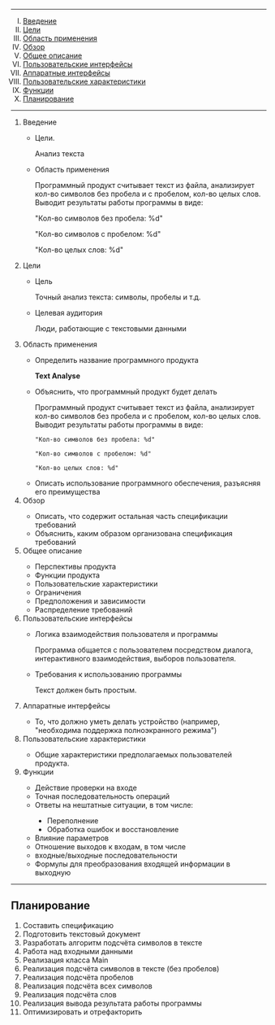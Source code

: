 
<body link="blue" vlink="purple">
<hr>
<ol type="I" align="left">

<li><a href="#1link">Введение</a></li>

<li><a href="#2link">Цели</a></li>

<li><a href="#3link">Область применения</a></li>

<li><a href="#4link">Обзор</a></li>

<li><a href="#5link">Общее описание</a></li>

<li><a href="#6link">Пользовательские интерфейсы</a></li>

<li><a href="#7link">Аппаратные интерфейсы</a></li>

<li><a href="#8link">Пользовательские характеристики</a></li>

<li><a href="#9link">Функции</a></li>
<li><a href="#10link">Планирование</a></li>
</ol>
<hr>

<ol type="1" align="left">

<li><a name="1link">Введение</a></li>
<ul>
  <li>
    <p>Цели.</p>
   <p>Анализ текста </p></li>
  <li>
    <p>Область применения</p>
<p>Программный продукт считывает текст из файла, анализирует кол-во символов без пробела и с пробелом, кол-во целых слов.
Выводит результаты работы программы в виде:

"Кол-во символов без пробела: %d"

"Кол-во символов с пробелом: %d"

"Кол-во целых слов: %d"
</p>
</li>
</ul>
<li><a name="2link">Цели</a></li>
<ul>
  <li>
    <p>Цель</p>
    <p>Точный анализ текста: символы, пробелы и т.д.</p>
</li>
  <li>
    <p>Целевая аудитория</p>
    <p>Люди, работающие с текстовыми данными</p>
</li>
</ul>
  
<li><a name="3link">Область применения</a></li>
<ul>
  <li>
    <p>Определить название программного продукта</p>
    <p><b>Text Analyse</b></p>
  </li>
  <li>
    <p>Объяснить, что программный продукт будет делать</p>
    <p>Программный продукт считывает текст из файла, анализирует кол-во символов без пробела и с пробелом, кол-во целых слов.
    Выводит результаты работы программы в виде:

    "Кол-во символов без пробела: %d"

    "Кол-во символов с пробелом: %d"

    "Кол-во целых слов: %d"
</p>
</li>
  <li>Описать использование программного обеспечения, разъясняя его преимущества</li>
</ul>

<li><a name="4link">Обзор</a></li>
<ul>
  <li>Описать, что содержит остальная часть спецификации требований</li>
  <li>Объяснить, каким образом организована спецификация требований</li>
</ul>

<li><a name="5link">Общее описание</a></li>
<ul>
  <li>Перспективы продукта</li>
  <li>Функции продукта</li>
  <li>Пользовательские характеристики</li>
  <li>Ограничения</li>
  <li>Предположения и зависимости</li>
  <li>Распределение требований</li>
</ul>

<li><a name="6link">Пользовательские интерфейсы</a></li>
<ul>
  <li>
<p>Логика взаимодействия пользователя и программы</p>
<p>Программа общается с пользователем посредством диалога, интерактивного взаимодействия, выборов пользователя.</p>
</li>
  <li>
<p>Требования к использованию программы</p>
<p>Текст должен быть простым.</p>
</li>
</ul>

<li><a name="7link">Аппаратные интерфейсы</a></li>
<ul>
<li>То, что должно уметь делать устройство (например, "необходима поддержка полноэкранного режима")</li>
</ul>

<li><a name="8link">Пользовательские характеристики</a></li>
<ul>
<li>Общие характеристики предполагаемых пользователей продукта.</li>
</ul>
<li><a name="9link">Функции</a></li>
<ul>
  <li>Действие проверки на входе</li>
  <li>Точная последовательность операций</li>
  <li>Ответы на нештатные ситуации, в том числе:</li>
<ul style="list-style-type:disc">
  <li>Переполнение</li>
  <li>Обработка ошибок и восстановление</li>
</ul>
  <li>Влияние параметров</li>
  <li>Отношение выходов к входам, в том числе</li>
  <li>входные/выходные последовательности</li>
  <li>Формулы для преобразования входящей информации в выходную</li>
  </ul>
</ol>
<hr>
<h2><b><a name="10link">Планирование</a></b></h2>
<ol type="1" align="left">
<li>Составить спецификацию</li>
<li>Подготовить текстовый документ</li>
<li>Разработать алгоритм подсчёта символов в тексте</li>
<li>Работа над входными данными</li>
<li>Реализация класса Main</li>
<li>Реализация подсчёта символов в тексте (без пробелов)</li>
<li>Реализация подсчёта пробелов</li>
<li>Реализация подсчёта всех символов</li>
<li>Реализация подсчёта слов</li>
<li>Реализация вывода результата работы программы</li>
<li>Оптимизировать и отрефакторить</li>
</ol>
